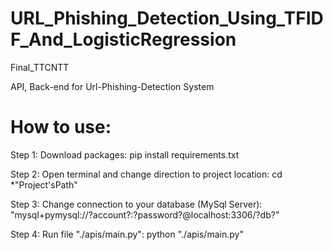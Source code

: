 # URL_Phishing_Detection_Using_TFIDF_And_LogisticRegression
Final_TTCNTT

API, Back-end for Url-Phishing-Detection System

# How to use:

Step 1: Download packages: pip install requirements.txt

Step 2: Open terminal and change direction to project location: cd *"Project'sPath"

Step 3: Change connection to your database (MySql Server): "mysql+pymysql://?account?:?password?@localhost:3306/?db?"

Step 4: Run file "./apis/main.py": python "./apis/main.py"
